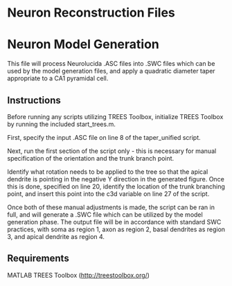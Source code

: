 # Neuron Reconstruction Files
# Neuron Model Generation
This file will process Neurolucida .ASC files into .SWC files which can be used by the model generation files, and apply a quadratic diameter taper appropriate to a CA1 pyramidal cell.

## Instructions
Before running any scripts utilizing TREES Toolbox, initialize TREES Toolbox by running the included start_trees.m.

First, specify the input .ASC file on line 8 of the taper_unified script.

Next, run the first section of the script only - this is necessary for manual specification of the orientation and the trunk branch point.

Identify what rotation needs to be applied to the tree so that the apical dendrite is pointing in the negative Y direction in the generated figure. Once this is done, specified on line 20, identify the location of the trunk branching point, and insert this point into the c3d variable on line 27 of the script. 

Once both of these manual adjustments is made, the script can be ran in full, and will generate a .SWC file which can be utilized by the model generation phase. The output file will be in accordance with standard SWC practices, with soma as region 1, axon as region 2, basal dendrites as region 3, and apical dendrite as region 4.

## Requirements

MATLAB
TREES Toolbox (http://treestoolbox.org/)
